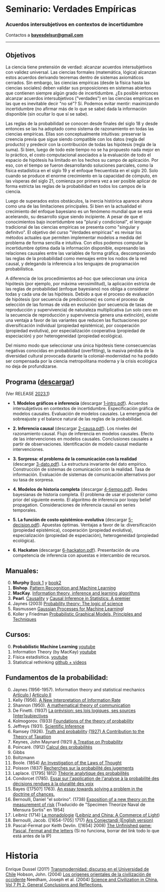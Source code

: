 # Seminario: Verdades Empíricas
### Acuerdos intersubjetivos en contextos de incertidumbre

Contactos a **bayesdelsur@gmail.com**

-------------------------------------------------------

## Objetivos

La ciencia tiene pretensión de verdad: alcanzar acuerdos intersubjetivos con validez universal. Las ciencias formales (matemática, lógica) alcanzan estos acuerdos derivando teoremas dentro de sistemas axiomáticos cerrados. Sin embargo, las ciencias empíricas (desde la física hasta las ciencias sociales) deben validar sus proposiciones en sistemas abiertos que contienen siempre algún grado de incertidumbre. ¿Es posible entonces alcanzar acuerdos intersubjetivos ("verdades") en las ciencias empíricas en las que es inevitable decir "no sé"? Sí. Podemos evitar mentir: maximizando incertidumbre (no afirmar más de lo que se sabe) dada la información disponible (sin ocultar lo que sí se sabe).

Las reglas de la probabilidad se conocen desde finales del siglo 18 y desde entonces se las ha adoptado como sistema de razonamiento en todas las ciencias empíricas. Ellas son conceptualmente intuitivas: preservar la creencia previa que sigue siendo compatible con los datos (regla del producto) y predecir con la contribución de todas las hipótesis (regla de la suma). Si bien, luego de todo este tiempo no se ha propuesto nada mejor en lo práctico, el costo computacional asociados a la evaluación de todo el espacio de hipótesis ha limitado en los hechos su campo de aplicación. Por eso, con el tiempo se fueron desarrollando soluciones parciales, como la física estadística en el siglo 19 y el enfoque frecuentista en el siglo 20. Solo cuando se produce el enorme crecimiento en la capacidad de cómputo, en las vísperas del siglo 21, comienza por primera vez a ser posible aplicar de forma estricta las reglas de la probabilidad en todos los campos de la ciencia.

Luego de superados estos obstáculos, la inercia histórica aparece ahora como una de las limitaciones principales. Si bien en la actualidad el crecimiento del enfoque bayesiano es un fenómeno mundial que se está acelerando, su desarrollo sigue siendo incipiente. A pesar de que el conocimientos bajo incertidumbre sea "plural y condicional", el lenguaje tradicional de las ciencias empíricas se presenta como "singular y definitvo". El objetivo del curso "Verdades empíricas" es revisar los métodos actuales que permiten implementar modelos a medida del problema de forma sencilla e intuitiva. Con ellos podemos computar la incertidumbre óptima dada la información disponible, expresando las relaciones causales entre las variables de forma gráfica, descomponiendo las reglas de la probabilidad como mensajes entre los nodos de la red causal, y delegando la inferencia a los lenguajes de programación probabilística.

A diferencia de los procedimientos ad-hoc que seleccionan una única hipótesis (por ejemplo, por máxima verosimilitud), la aplicación estricta de las reglas de probabilidad (enfoque bayesiano) nos obliga a considerar todas y cada una de las hipótesis. Debido a que el proceso de evaluación de hipótesis (por secuencia de predicciones) es como el proceso de selección de las formas de vida en evolución (por secuencia de tasas de reproducción y supervivencia) de naturaleza multiplicativa (un solo cero en la secuencia de reproducción y supervivencia genera una extinción), existe una ventaja a favor de las variantes que reducen las fluctuaciones por diversificación individual (propiedad epistémica), por cooperación (propiedad evolutiva), por especialización cooperativa (propiedad de especiación) y por heterogeneidad (propiedad ecológica).

Del mismo modo que seleccionar una única hipótesis tiene consecuencias negativas conocidas en probabilidad (overfitting), la masiva pérdida de la diversidad cultural provocada durante la colonial-modernidad no ha podido ser compensada por la ciencia metropolitana moderna y la crisis ecológica no deja de profundizarse.

<!--Bajo incertidumbre, la lógica es paraconsistente en tanto se hace necesario creer al mismo tiempo en A y no A hasta que la sorpresa, única fuente de información, decida. -->

## Programa ([descargar](https://github.com/BayesDeLasProvinciasUnidasDelSur/curso/releases/download/2023.1/0-programa.pdf))

(Ver RELEASE [2023.1](https://github.com/BayesDeLasProvinciasUnidasDelSur/curso/releases/tag/2023.1))

- **1. Modelos gráficos e inferencia** (descargar [1-intro.pdf](https://github.com/BayesDeLasProvinciasUnidasDelSur/curso/releases/download/2023.1/1-intro.pdf)). Acuerdos intersubjetivos en contextos de incertidumbre. Especificación gráfica de modelos causales. Evaluación de modelos causales. La emergencia del sobreajuste y el balance natural de las reglas de la probabilidad.

- **2. Inferencia causal** (descargar [2-causa.pdf](https://github.com/BayesDeLasProvinciasUnidasDelSur/curso/releases/download/2023.1/2-causa.pdf)). Los niveles del razonamiento causal. Flujo de inferencia en modelos causales. Efecto de las intervenciones en modelos causales. Conclusiones causales a partir de observaciones. Identificación de modelo causal mediante intervenciones.

- **3. Sorpresa: el problema de la comunicación con la realidad** (descargar [3-dato.pdf](https://github.com/BayesDeLasProvinciasUnidasDelSur/curso/releases/download/2023.1/3-dato.pdf)). La estructura invariante del dato empírico. Construcción de sistemas de comunicación con la realidad. Tasa de información. Evaluación de sistemas de comunicación alternativos por su tasa de sorpresa.

- **4. Modelos de historia completa** (descargar [4-tiempo.pdf](https://github.com/BayesDeLasProvinciasUnidasDelSur/curso/releases/download/2023.1/4-tiempo.pdf)). Redes bayesianas de historia completa. El problema de usar el posterior como prior del siguiente evento. El algoritmo de inferencia por loopy belief propagation. Consideraciones de inferencia causal en series temporales.

- **5. La función de costo epistémico-evolutiva** (descargar [5-decision.pdf](https://github.com/BayesDeLasProvinciasUnidasDelSur/curso/releases/download/2023.1/5-decision.pdf)). Apuestas óptimas. Ventajas a favor de la: diversificación (propiedad epistémica), cooperación (propiedad evolutiva), especialización (propiedad de especiación), heterogeneidad (propiedad ecológica).

- **6. Hackaton** (descargar [6-hackaton.pdf](https://github.com/BayesDeLasProvinciasUnidasDelSur/curso/releases/download/2023.1/6-hackaton.pdf)). Presentación de una competencia de inferencia con apuestas e intercambio de recursos.

<!--

## Agenda de cursada: [2023 primer cuatrimestre](https://github.com/BayesDeLasProvinciasUnidasDelSur/congreso/releases/download/curso.2022/verdades_empiricas.pdf)

### Primera Parte: Fundamentos

No se requiere ningún tipo de formación previa. Toda persona puede hacerlo.

- **1. Principios interculturales de acuerdos intersubjetivos**. Principio de razón suficiente, de integridad, de indiferencia y de coherencia. Las reglas de razonamiento bajo incertidumbre. Evaluación de creencias.
    - Teórica:
    - Práctica:
    - Bibliografía:
    - Videos:
- **2. Sorpresa: el problema de la comunicación con la realidad**. La estructura invariante del dato empírico: fuente, realidad causal, señal, canal, percepción, modelo causal, estimación. Base empírica y datos teóricos. Máxima incertidumbre e información.
    - Teórica:
    - Práctica:
    - Bibliografía:
    - Videos:
- **3. La función de costo epistémico-evolutiva**. Ventajas a favor de la: Diversificación (propiedad epistémica), Cooperación (propiedad evolutiva mayor), Especialización (propiedad meta-epistémica), Coexistencia (propiedad ecológica).
    - Teórica:
    - Práctica:
    - Bibliografía:
    - Videos:
- **4. Modelos gráficos y algoritmos de pasaje de mensajes**. Métodos gráficos de especificación de modelos causales. Cómputo descentralizado de la inferencia y la predicción. Algoritmo suma-producta.
    - Teórica:
    - Práctica:
    - Bibliografía:
    - Videos:
- **5. Flujos de inferencia**. Apertura y cierre de flujos de inferencia en las estructuras causales fork, pipe y colider. Criterio general de separación (independencia) de variables.
    - Teórica:
    - Práctica:
    - Bibliografía:
    - Videos:
- **6. Inferencia Causal**. Conclusiones causales a partir de datos observacionales. El efecto de las intervenciones sobre los modelos gráficos. Los criterios de puerta trasera y delantera. Contrafácticos.
    - Teórica:
    - Práctica:
    - Bibliografía:
    - Videos:

### Segunda Parte: Metodologı́as

Sin implicar exclusión, se requieren algunos conocimiento mı́nimos de álgebra, análisis y programación

- **7. Distribuciones de creencias**. Máxima incertidumbre. Gases. Riqueza. Procesos irreversibles. Polya Urn. La familia exponencial: Bernoulli, Binomial, Beta, Multinomial, Dirichlet, Guassiana, Gamma
    - Teórica:
    - Práctica:
    - Bibliografía:
    - Videos:
- **8. Evaluación de modelos**. La emergencia del sobreajuste (overfitting) en los enfoques que seleccionan una única hipótesis. El balance natural de la evaluación correcta del espacio de hipótesis (evidencia). Ejemplo: regresión lı́neal bayesiana.
    - Teórica:
    - Práctica:
    - Bibliografía:
    - Videos:
- **9. Aproximaciones analı́ticas**. Métodos eficientes de aproximación: minimización por expectation propagation y variational inference. Ejemplo: estimación de habilidad en la industria del video juego.
    - Teórica:
    - Práctica:
    - Bibliografía:
    - Videos:
- **10. Series de tiempo**. El problema de usar el posterior como prior del siguiente evento. La mutua dependencia de las hipótesis en modelos de historia completa. Ejemplo: estimación de habilidad estado-del-arte.
    - Teórica:
    - Práctica:
    - Bibliografía:
    - Videos:
- **11. Aproximaciones por exploración**. Métodos para modelos causales intratables: Markov chain Monte Carlo. Metrópolis-Hasting y Hamiltonian Monte Carlo.
    - Teórica:
    - Práctica:
    - Bibliografía:
    - Videos:
- **12. Programación Probabilísticas**. Implementación de modelos usando lenguajes de programación probabilı́stica. Verificación visual de buen funcionamiento de las aproximaciones.
    - Teórica:
    - Práctica:
    - Bibliografía:
    - Videos:-->
## Manuales:

0. **Murphy** [Book 1](https://github.com/probml/pml-book/releases/latest/download/book1.pdf) y [book2](https://github.com/probml/pml2-book/releases/latest/download/book2.pdf)
0. **Bishop**. [Pattern Recognition and Machine Learning](https://www.microsoft.com/en-us/research/publication/pattern-recognition-machine-learning/)
0. **MacKay**. [Information theory, inference and learning algorithms](https://www.inference.org.uk/itprnn/book.pdf)
0. **Pearl**. [Causality](111.90.145.72/get.php?md5=aea29d62416c43c4b3c94444ecad5beb&key=3HX5RWW4J5RHCGGS&mirr=1) y [Causal Inference in Statistics: A premier](http://gen.lib.rus.ec/)
0. Jaynes (2003) [Probability theory: The logic of science](http://www.med.mcgill.ca/epidemiology/hanley/bios601/GaussianModel/JaynesProbabilityTheory.pdf)
0. Rasmussen [Gaussian Processes for Machine Learning](http://gaussianprocess.org/gpml/chapters/RW.pdf)I
0. Koller y Friedman [Probabilistic Graphical Models, Principles and Techniques](http://libgen.rs/search.php?req=Probabilistic+Graphical+Models%2C+Principles+and+Techniques&open=0&res=25&view=simple&phrase=1&column=def)
<!--
0. Stan. [Documentation](https://mc-stan.org/docs/2_29/stan-users-guide-2_29.pdf)
0. Halpern (2017) [Reasoning about uncertainty](http://libgen.rs/search.php?req=Reasoning+about+uncertainty&lg_topic=libgen&open=0&view=simple&res=25&phrase=1&column=def)
0. Russell y Norvig [Artificial Intelligence: A Modern Approach](http://libgen.rs/search.php?req=Artificial+Intelligence%3A+A+Modern+Approach&lg_topic=libgen&open=0&view=simple&res=25&phrase=1&column=def)
0. Knuth [*Chapter 3 — Random Numbers* in The art of computer programming II](http://libgen.rs/search.php?req=Donald+Knuth&lg_topic=libgen&open=0&view=simple&res=25&phrase=1&column=def)
-->

## Cursos:

0. **Probabilistic Machine Learning** [youtube](https://youtube.com/playlist?list=PL05umP7R6ij1tHaOFY96m5uX3J21a6yNd)
0. Information Theory (by MacKay) [youtube](https://www.youtube.com/watch?v=BCiZc0n6COY)
0. Física estadísitica. [youtube](https://www.youtube.com/watch?v=GL73N3z0j70&t)
0. Statistical rethinking [github + videos](https://github.com/rmcelreath/stat_rethinking_2023)

<!--
0. Deep Bayes. [youtube](https://www.youtube.com/playlist?list=PLe5rNUydzV9QHe8VDStpU0o8Yp63OecdW)
0. Probabilistic Graphical Models. Carnegie-Mellon University. [web](http://www.cs.cmu.edu/~epxing/Class/10708-09/lecture.html)
-->

## Fundamentos de la probabilidad:

0. Jaynes (1956-1957). Information theory and statistical mechanics [Artículo I](https://bayes.wustl.edu/etj/articles/theory.1.pdf) [Artículo II](http://users.df.uba.ar/ariel/materias/FT3_2011_2C/Extra/Jaynes.II.pdf)
0. Kelly (1956). [A New Interpretation of Information Rate](https://www.princeton.edu/~wbialek/rome/refs/kelly_56.pdf)
0. Shannon (1950). [A mathematical theory of communication](https://pure.mpg.de/rest/items/item_2383162/component/file_2456978/content)
0. De Finetti. (1937) [La prévision: ses lois logiques, ses sources [inter]subjectives](www.numdam.org/article/AIHP_1937__7_1_1_0.pdf)
0. Kolmogorov. (1933) [Foundations of the theory of probability](https://libgen.rocks/get.php?md5=c0fc408ef51b17d7afdb7cf35d2e81ef&key=VOIY6EBUGE4AM7GQ)
0. Jeffreys (1931). [Scientific Inference](https://libgen.rocks/get.php?md5=f40e5b6e52f2a05295c8984a7d6d2886&key=P5AOQ0CDN2AEDCBD)
0. Ramsey (1926). [Truth and probability](http://eprints.ukh.ac.id/id/eprint/240/1/2016_Book_ReadingsInFormalEpistemology.pdf#page=42) [(1927) A Contribution to the Theory of Taxation](https://www.jstor.org/stable/pdf/2222721.pdf)
0. Keynes, John Maynard (1921) [A Treatise on Probability](http://gutenberg.readingroo.ms/3/2/6/2/32625/old/2010-05-31-32625-pdf.pdf)
0. Poincaré. (1912) [Calcul des probabilités](https://www.ime.usp.br/~walterfm/cursos/mac5796/Poincare12.pdf)
0. Gibbs
0. Boltzmann
0. Boole. (1854) [An Investigation of the Laws of Thought](https://downloads.tuxfamily.org/openmathdep/logic_ante_1900/Laws_of_Thought-Boole.pdf)
0. Poisson (1837) [Recherches sur la probabilité des jugements](https://www-liphy.univ-grenoble-alpes.fr/pagesperso/bahram/Phys_Stat/Biblio/Poisson_Proba_1838.pdf)
0. Laplace. ([1795] 1812) [Théorie analytique des probabilités](93.174.95.29/main/11000/accf70cf7847f79b1940cc91ee65c1fb/Laplace%20J.-B.%20-%20Theorie%20des%20probabilites%20%28Oeuvres%29.%20Tome%207-Gauthier~Villars%20%281886%29.djvu)
0. Condorcet (1785). [Essai sur l'application de l'analyse à la probabilité des décisions rendues à la pluralité des voix](https://www.hist-math.fr/users/Histoires/textes/Condorcet1785_ProbabiliteDecisions.pdf)
0. Bayes ([1750?] 1763). [An essay towards solving a problem in the doctrine of chances.](https://royalsocietypublishing.org/doi/pdf/10.1098/rstl.1763.0053?keytype2=tf_ipsecsha&ijkey=d86e9f6c361806fb58be6aad56cb2bcfade22c74)
0. Bernoulli, Daniel "el sobrino". (1738) [Exposition of a new theory on the measurement of risk](http://www.theparticle.com/cs/bc/dsci/Bernoulli_1738.pdf) [Traducido de "Specimen Theorize Naval de Mensura Sortis" en 1954]
0. Leibniz (1714) [La monadologie](https://philo-labo.fr/fichiers/Leibniz%20-%20La%20monadologie.pdf) ([Leibniz and China: A Commerce of Light](http://libgen.rs/book/index.php?md5=714C21EB77B595EF583F926FC64E083A))
0. Bernoulli, Jacob. ([1654-1705] 1717) [Ars Conjectandi (English version)](https://libgen.rocks/get.php?md5=2a824bcdb31b45a94882ace89eaaa35e&key=19K8AAU67RBVK67G)
0. Pascal-Fermat por Keith Devlin. ([1654] 2008) [The Unfinished game: Pascal, Fermat and the letters](31.42.184.140/main/73000/bed190e8d465fc8a07a05709c22924a3/Keith%20Devlin%20-%20The%20Unfinished%20game_%20Pascal%2C%20Fermat%20and%20the%20letters-Basic%20Books%20%282008%29.pdf) (Si no funciona, borrar del link todo lo que está antes de la IP)

<!--
# Tópicos

0. [Factor Graphs and the Sum-product algorithm](https://ieeexplore.ieee.org/document/910572)
0. [Crash Course in Good and Bad Controls](https://papers.ssrn.com/sol3/Delivery.cfm/SSRN_ID4062645_code4146131.pdf?abstractid=3689437&mirid=1)
0. [Probabilistic Topic Models](https://oar.princeton.edu/bitstream/88435/pr1bv3w/1/OA_IntroductionProbabilisticTopicModels.pdf)
0. [TrueSkill: A Bayesian Skill Rating System](https://papers.nips.cc/paper/3079-trueskilltm-a-bayesian-skill-rating-system)
0. [TrueSkill Through Time: Revisiting the History of Chess](https://papers.nips.cc/paper/3331-trueskill-through-time-revisiting-the-history-of-chess)
0. [Match Box: Large Scale Online Bayesian Recommendations](https://www.microsoft.com/en-us/research/wp-content/uploads/2009/01/www09.pdf)
0. [Probabilistic Backpropagation for Scalable Bayesian Neural Networks](http://proceedings.mlr.press/v37/hernandez-lobatoc15.html)
0. [Parallel Bayesian Online Deep Learning for Click-Through Rate Prediction in Tencent Advertising System](https://arxiv.org/abs/1707.00802)
0. [Reinforcement Learning and Control as Probabilistic Inference: Tutorial and Review](https://arxiv.org/abs/1805.00909)
-->

<!--
## Otros

0. [Optimal eye movement strategiesin visual search](https://www.cns.nyu.edu/~david/courses/perceptionGrad/Readings/NajemnikGeisler-Nature2005.pdf)
0. [What Are Bayesian Neural Network Posteriors Really Like?](https://arxiv.org/abs/2104.14421)

# Blogs

0. [Optimal transport](http://alexhwilliams.info/itsneuronalblog/2020/10/09/optimal-transport/)
0. [Bayesian optimization](https://distill.pub/2020/bayesian-optimization/)
0. [From autoencoder to beta-VAE](https://lilianweng.github.io/lil-log/2018/08/12/from-autoencoder-to-beta-vae.html)
0. [What is a variational autoencoder](https://jaan.io/what-is-variational-autoencoder-vae-tutorial/)
0. [Intuitively variational autoencoder](https://towardsdatascience.com/intuitively-understanding-variational-autoencoders-1bfe67eb5daf)

# Tools:

0. [Gaussain process with pytroch](https://gpytorch.ai/)
0. [GPy](https://github.com/SheffieldML/GPy)

# Cursos externos

0. Larry Wasserman [Statistical methods for machine learning](https://www.stat.cmu.edu/~larry/=sml/)
0. Tamara Broderik [Non parametric bayesian methods](https://tamarabroderick.com/tutorial_2016_mlss_cadiz.html)-->

# Historia 

Enrique Dussel (201?) [Transmodernidad: discurso en el Universidad de Chile](https://youtu.be/jFVE2jBV3hA)
Hobson, John. (2004) [Los orígenes orientales de la civilización de occidente](https://libgen.rocks/get.php?md5=9fb9e17c0203789eb321330af09191f0&key=9NB6QOBJLHRTVOGM)
Needham, Joseph et al. (2004) [Science and Civilization in China. Vol 7 Pt 2. General Conclusions and Reflections.](https://libgen.rocks/get.php?md5=c0cfb07bd82a9c54d37dd515bcb7450d&key=IMGZ33ANYSVSJ61F)

<!--
# Columna vertebral del programa:

- Linear basis functions regression
- Parametrised basis functions regression
- Hierarchy of parametrised basis functions (Neural Networks)


## machine learning summer school 2009
http://videolectures.net/mlss09uk_cambridge/
http://videolectures.net/mlss09uk_minka_ai/

## Deep Bayes 2019
https://www.youtube.com/playlist?list=PLe5rNUydzV9QHe8VDStpU0o8Yp63OecdW

## Otros cursos
http://www.cs.cmu.edu/~epxing/Class/10708-09/lecture.html
-->



